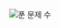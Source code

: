 ![푼 문제 수](https://github.com/Kwakminjun0/leetcode/assets/162082922/a7c32790-93db-4762-b847-e3c559b1a34f)
